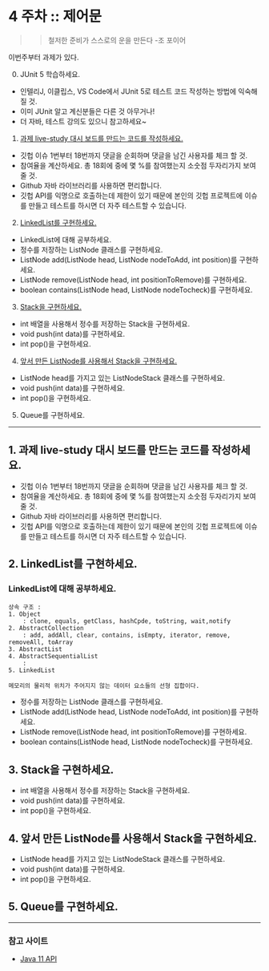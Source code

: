 # 4 주차 :: 제어문

> > 철저한 준비가 스스로의 운을 만든다 -조 포이어

이번주부터 과제가 있다.

0. JUnit 5 학습하세요.
- 인텔리J, 이클립스, VS Code에서 JUnit 5로 테스트 코드 작성하는 방법에 익숙해 질 것.
- 이미 JUnit 알고 계신분들은 다른 것 아무거나!
- 더 자바, 테스트 강의도 있으니 참고하세요~

1. [과제 live-study 대시 보드를 만드는 코드를 작성하세요.](#1-과제-live-study-대시-보드를-만드는-코드를-작성하세요)
- 깃헙 이슈 1번부터 18번까지 댓글을 순회하며 댓글을 남긴 사용자를 체크 할 것.
- 참여율을 계산하세요. 총 18회에 중에 몇 %를 참여했는지 소숫점 두자리가지 보여줄 것.
- Github 자바 라이브러리를 사용하면 편리합니다.
- 깃헙 API를 익명으로 호출하는데 제한이 있기 때문에 본인의 깃헙 프로젝트에 이슈를 만들고 테스트를 하시면 더 자주 테스트할 수 있습니다.

2. [LinkedList를 구현하세요.](#2-linkedlist를-구현하세요)
- LinkedList에 대해 공부하세요.
- 정수를 저장하는 ListNode 클래스를 구현하세요.
- ListNode add(ListNode head, ListNode nodeToAdd, int position)를 구현하세요.
- ListNode remove(ListNode head, int positionToRemove)를 구현하세요.
- boolean contains(ListNode head, ListNode nodeTocheck)를 구현하세요.

3. [Stack을 구현하세요.](#3-stack을-구현하세요)
- int 배열을 사용해서 정수를 저장하는 Stack을 구현하세요.
- void push(int data)를 구현하세요.
- int pop()을 구현하세요.

4. [앞서 만든 ListNode를 사용해서 Stack을 구현하세요.](#4-앞서-만든-listnode를-사용해서-stack을-구현하세요)
- ListNode head를 가지고 있는 ListNodeStack 클래스를 구현하세요.
- void push(int data)를 구현하세요.
- int pop()을 구현하세요.
  
5. Queue를 구현하세요.

---

## 1. 과제 live-study 대시 보드를 만드는 코드를 작성하세요.
- 깃헙 이슈 1번부터 18번까지 댓글을 순회하며 댓글을 남긴 사용자를 체크 할 것.
- 참여율을 계산하세요. 총 18회에 중에 몇 %를 참여했는지 소숫점 두자리가지 보여줄 것.
- Github 자바 라이브러리를 사용하면 편리합니다.
- 깃헙 API를 익명으로 호출하는데 제한이 있기 때문에 본인의 깃헙 프로젝트에 이슈를 만들고 테스트를 하시면 더 자주 테스트할 수 있습니다.

## 2. LinkedList를 구현하세요.
### LinkedList에 대해 공부하세요.

    상속 구조 : 
    1. Object
        : clone, equals, getClass, hashCpde, toString, wait,notify
    2. AbstractCollection 
        : add, addAll, clear, contains, isEmpty, iterator, remove, removeAll, toArray
    3. AbstractList
    4. AbstractSequentialList
        : 
    5. LinkedList 

    메모리의 물리적 위치가 주어지지 않는 데이터 요소들의 선형 집합이다.

- 정수를 저장하는 ListNode 클래스를 구현하세요.
- ListNode add(ListNode head, ListNode nodeToAdd, int position)를 구현하세요.
- ListNode remove(ListNode head, int positionToRemove)를 구현하세요.
- boolean contains(ListNode head, ListNode nodeTocheck)를 구현하세요.

## 3. Stack을 구현하세요.
- int 배열을 사용해서 정수를 저장하는 Stack을 구현하세요.
- void push(int data)를 구현하세요.
- int pop()을 구현하세요.

## 4. 앞서 만든 ListNode를 사용해서 Stack을 구현하세요.
- ListNode head를 가지고 있는 ListNodeStack 클래스를 구현하세요.
- void push(int data)를 구현하세요.
- int pop()을 구현하세요.
  
## 5. Queue를 구현하세요.

---

### 참고 사이트
- [Java 11 API](https://docs.oracle.com/en/java/javase/11/docs/api/java.base/java/util/LinkedList.html)
